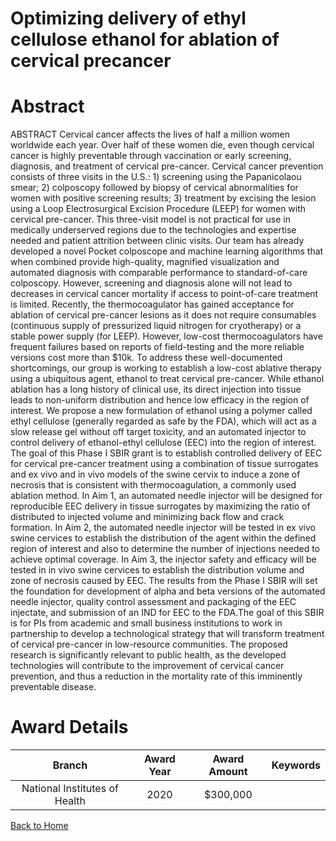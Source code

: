 
Optimizing delivery of ethyl cellulose ethanol for ablation of cervical precancer
=================================================================================

# Abstract


ABSTRACT
Cervical cancer affects the lives of half a million women worldwide each year. Over half of these women die, even
though cervical cancer is highly preventable through vaccination or early screening, diagnosis, and treatment of
cervical pre-cancer. Cervical cancer prevention consists of three visits in the U.S.: 1) screening using the
Papanicolaou smear; 2) colposcopy followed by biopsy of cervical abnormalities for women with positive screening
results; 3) treatment by excising the lesion using a Loop Electrosurgical Excision Procedure (LEEP) for women with
cervical pre-cancer. This three-visit model is not practical for use in medically underserved regions due to the
technologies and expertise needed and patient attrition between clinic visits. Our team has already developed a novel
Pocket colposcope and machine learning algorithms that when combined provide high-quality, magnified visualization
and automated diagnosis with comparable performance to standard-of-care colposcopy. However, screening and
diagnosis alone will not lead to decreases in cervical cancer mortality if access to point-of-care treatment is limited.
Recently, the thermocoagulator has gained acceptance for ablation of cervical pre-cancer lesions as it does not require
consumables (continuous supply of pressurized liquid nitrogen for cryotherapy) or a stable power supply (for LEEP).
However, low-cost thermocoagulators have frequent failures based on reports of field-testing and the more reliable
versions cost more than $10k. To address these well-documented shortcomings, our group is working to establish a
low-cost ablative therapy using a ubiquitous agent, ethanol to treat cervical pre-cancer. While ethanol ablation has a
long history of clinical use, its direct injection into tissue leads to non-uniform distribution and hence low efficacy in
the region of interest. We propose a new formulation of ethanol using a polymer called ethyl cellulose (generally
regarded as safe by the FDA), which will act as a slow release gel without off target toxicity, and an automated injector
to control delivery of ethanol-ethyl cellulose (EEC) into the region of interest. The goal of this Phase I SBIR grant
is to establish controlled delivery of EEC for cervical pre-cancer treatment using a combination of tissue
surrogates and ex vivo and in vivo models of the swine cervix to induce a zone of necrosis that is consistent
with thermocoagulation, a commonly used ablation method. In Aim 1, an automated needle injector will be
designed for reproducible EEC delivery in tissue surrogates by maximizing the ratio of distributed to injected volume
and minimizing back flow and crack formation. In Aim 2, the automated needle injector will be tested in ex vivo swine
cervices to establish the distribution of the agent within the defined region of interest and also to determine the number
of injections needed to achieve optimal coverage. In Aim 3, the injector safety and efficacy will be tested in in vivo
swine cervices to establish the distribution volume and zone of necrosis caused by EEC. The results from the Phase
I SBIR will set the foundation for development of alpha and beta versions of the automated needle injector, quality
control assessment and packaging of the EEC injectate, and submission of an IND for EEC to the FDA.The goal of this SBIR is for PIs from academic and small business institutions to work in partnership to develop a
technological strategy that will transform treatment of cervical pre-cancer in low-resource communities. The proposed
research is significantly relevant to public health, as the developed technologies will contribute to the improvement of
cervical cancer prevention, and thus a reduction in the mortality rate of this imminently preventable disease.  

# Award Details

|Branch|Award Year|Award Amount|Keywords|
| :---: | :---: | :---: | :---: |
|National Institutes of Health|2020|$300,000||
  
  


[Back to Home](https://github.com/chrischow/dod_sbir_awards#2402)